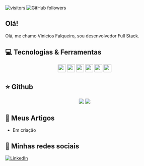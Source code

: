 ![visitors](https://visitor-badge.glitch.me/badge?page_id=vfreis.visitor-badge)
![GitHub followers](https://img.shields.io/github/followers/vfreis?style=social)

## Olá!

Olá, me chamo Vinicios Falqueiro, sou desenvolvedor Full Stack.

## 💻 Tecnologias & Ferramentas

<p align="center">
  <img src="https://img.shields.io/badge/javascript-%23F7DF1E.svg?&style=for-the-badge&logo=javascript&logoColor=black" height="25"/>
  <img src="https://img.shields.io/badge/node.js%20-%2343853D.svg?&style=for-the-badge&logo=node.js&logoColor=white" height="25"/>
  <img src="https://img.shields.io/badge/react%20-%2320232a.svg?&style=for-the-badge&logo=react&logoColor=%2361DAFB" height="25"/>
  <img src="https://img.shields.io/badge/bootstrap%20-%23563D7C.svg?&style=for-the-badge&logo=bootstrap&logoColor=white" height="25"/>
  <img src="https://img.shields.io/badge/-npm-CB3837?style=flat-square&logo=npm" height="25"/>
  <img src="https://img.shields.io/badge/-GitHub-181717?style=flat-square&logo=github" height="25"/>
</p>

## ⭐ Github

<p align = "center">
  <img src = "https://github-readme-stats.vercel.app/api?username=vfreis&show_icons=true&theme=tokyonight&line_height=27">
  <img src = "https://github-readme-stats.vercel.app/api/top-langs/?username=vfreis&hide=css,java,html&theme=tokyonight">
</p>

## 📕 Meus Artigos

<!-- BLOG-POST-LIST:START -->
- Em criação

## 🎯 Minhas redes sociais

[![LinkedIn](https://img.shields.io/badge/linkedin-%230077B5.svg?&style=for-the-badge&logo=linkedin&logoColor=white)](https://www.linkedin.com/in/vfalqueiroreis/)
